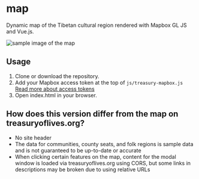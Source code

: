 # map
Dynamic map of the Tibetan cultural region rendered with Mapbox GL JS and Vue.js.

![sample image of the map](https://treasuryoflives.org/images/map-gl.png "Treasury of Lives Map")


## Usage
1. Clone or download the repository.
2. Add your Mapbox access token at the top of `js/treasury-mapbox.js` [Read more about access tokens](https://docs.mapbox.com/help/how-mapbox-works/access-tokens/)
3. Open index.html in your browser.

## How does this version differ from the map on treasuryoflives.org?
* No site header
* The data for communities, county seats, and folk regions is sample data and is not guaranteed to be up-to-date or accurate
* When clicking certain features on the map, content for the modal window is loaded via treasuryoflives.org using CORS, but some links in descriptions may be broken due to using relative URLs

